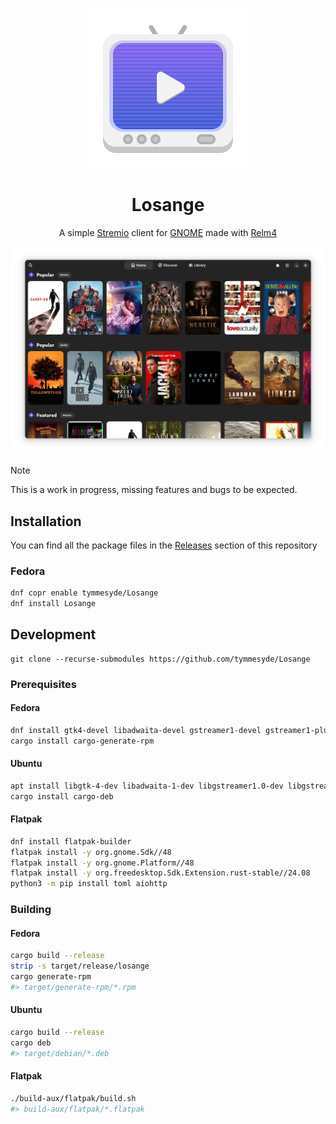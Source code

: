 <div align="center">

![Losange icon](data/icons/xyz.timtimtim.Losange.svg "Losange icon")

# Losange
A simple [Stremio](https://stremio.com) client for [GNOME](https://www.gnome.org/) made with [Relm4](https://github.com/Relm4/Relm4)

<img src="data/screenshots/screenshot1.png" alrt="Screenshot" width="800" />

</div>

> [!NOTE]  
> This is a work in progress, missing features and bugs to be expected.

## Installation

You can find all the package files in the [Releases](https://github.com/tymmesyde/Losange/releases) section of this repository

### Fedora
```bash
dnf copr enable tymmesyde/Losange
dnf install Losange
```

## Development

```
git clone --recurse-submodules https://github.com/tymmesyde/Losange
```

### Prerequisites

#### Fedora
```bash
dnf install gtk4-devel libadwaita-devel gstreamer1-devel gstreamer1-plugins-base-devel
cargo install cargo-generate-rpm
```

#### Ubuntu
```bash
apt install libgtk-4-dev libadwaita-1-dev libgstreamer1.0-dev libgstreamer-plugins-base1.0-dev
cargo install cargo-deb
```

#### Flatpak
```bash
dnf install flatpak-builder
flatpak install -y org.gnome.Sdk//48
flatpak install -y org.gnome.Platform//48
flatpak install -y org.freedesktop.Sdk.Extension.rust-stable//24.08
python3 -m pip install toml aiohttp
```

### Building

#### Fedora
```bash
cargo build --release
strip -s target/release/losange
cargo generate-rpm
#> target/generate-rpm/*.rpm
```

#### Ubuntu
```bash
cargo build --release
cargo deb
#> target/debian/*.deb
```

#### Flatpak
```bash
./build-aux/flatpak/build.sh
#> build-aux/flatpak/*.flatpak
```
